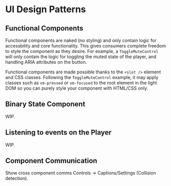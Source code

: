 # UI Design Patterns

## Functional Components

Functional components are naked (no styling) and only contain logic for accessbility and 
core functionality. This gives consumers complete freedom to style the component as they desire. 
For example, a `ToggleMuteControl` will only contain the logic for toggling the muted state of the 
player, and handling ARIA attributes on the button. 

Functional components are made possible thanks to the `<slot />` element and CSS classes. Following 
the `ToggleMuteControl` example, it may apply classes such as `vm-pressed` or `vm-focused` to 
the root element in the light DOM so you can purely style your component with HTML/CSS only.

## Binary State Component

WIP.

## Listening to events on the Player

WIP.

## Component Communication

Show cross component comms Controls → Captions/Settings (Collision detection).